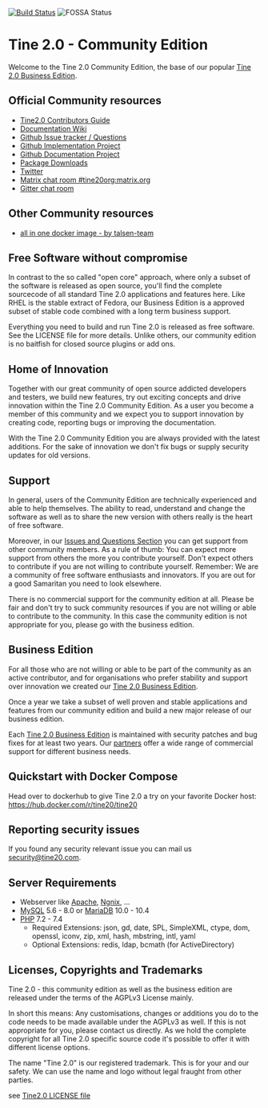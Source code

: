 [![Build Status](https://travis-ci.org/tine20/tine20.svg?branch=master)](https://travis-ci.org/tine20/tine20)
![FOSSA Status](https://app.fossa.io/api/projects/git%2Bgithub.com%2Ftine20%2FTine-2.0-Open-Source-Groupware-and-CRM.svg?type=shield)

# Tine 2.0 - Community Edition

Welcome to the Tine 2.0 Community Edition, the base of our popular [Tine 2.0 Business Edition](https://www.tine20.com/en.html).

## Official Community resources
* [Tine2.0 Contributors Guide](https://github.com/tine20/tine20/blob/master/CONTRIBUTING.md)
* [Documentation Wiki](https://github.com/tine20/tine20/wiki)
* [Github Issue tracker / Questions](https://github.com/tine20/tine20/issues)
* [Github Implementation Project](https://github.com/tine20/tine20/projects/1)
* [Github Documentation Project](https://github.com/tine20/tine20/projects/2)
* [Package Downloads](https://github.com/tine20/tine20/releases)
* [Twitter](https://twitter.com/tine20org)
* [Matrix chat room #tine20org:matrix.org](https://matrix.to/#/!gGPNgDOyMWwSPjFFXa:matrix.org)
* [Gitter chat room](https://gitter.im/tine20/Lobby)

## Other Community resources
* [all in one docker image - by talsen-team](https://github.com/talsen-team/docker-app--tine20)

## Free Software without compromise
In contrast to the so called "open core" approach, where only a subset of the software is released as open source, 
you'll find the complete sourcecode of all standard Tine 2.0 applications and features here. Like RHEL is the stable 
extract of Fedora, our Business Edition is a approved subset of stable code combined with a long term business support.

Everything you need to build and run Tine 2.0 is released as free software. See the LICENSE file for more details. 
Unlike others, our community edition is no baitfish for closed source plugins or add ons.

## Home of Innovation
Together with our great community of open source addicted developers and testers, we build new features, try out
exciting concepts and drive innovation within the Tine 2.0 Community Edition. As a user you become a member of this 
community and we expect you to support innovation by creating code, reporting bugs or improving the documentation.

With the Tine 2.0 Community Edition you are always provided with the latest additions. For the sake of innovation we 
don't fix bugs or supply security updates for old versions.

## Support
In general, users of the Community Edition are technically experienced and able to help themselves. The ability to read,
understand and change the software as well as to share the new version with others really is the heart of free software.

Moreover, in our [Issues and Questions Section](https://github.com/tine20/tine20/issues)
you can get support from other community members. As a rule of thumb: You can expect more support from others the more
you contribute yourself. Don't expect others to contribute if you are not willing to contribute yourself. Remember: We
are a community of free software enthusiasts and innovators. If you are out for a good Samaritan you need to look
elsewhere.

There is no commercial support for the community edition at all. Please be fair and don't try to suck community
resources if you are not willing or able to contribute to the community. In this case the community edition is not 
appropriate for you, please go with the business edition.

## Business Edition
For all those who are not willing or able to be part of the community as an active contributor, and for organisations
who prefer stability and support over innovation we created our [Tine 2.0 Business Edition](http://www.tine20.com).

Once a year we take a subset of well proven and stable applications and features from our community edition and build
a new major release of our business edition.

Each [Tine 2.0 Business Edition](https://www.tine20.com/en.html) is maintained with security patches and bug fixes for at least two 
years. Our [partners](https://www.tine20.com/en/contact.html/) offer a wide range of commercial support for different business needs.

## Quickstart with Docker Compose

Head over to dockerhub to give Tine 2.0 a try on your favorite Docker host:
https://hub.docker.com/r/tine20/tine20

## Reporting security issues
If you found any security relevant issue you can mail us [security@tine20.com](mailto:security@tine20.com).

## Server Requirements
* Webserver like [Apache](https://httpd.apache.org/), [Ngnix](https://www.nginx.com/), …
* [MySQL](http://www.mysql.com/) 5.6 - 8.0 or [MariaDB](https://mariadb.org) 10.0 - 10.4
* [PHP](http://www.php.net/) 7.2 - 7.4
  + Required Extensions: json, gd, date, SPL, SimpleXML, ctype, dom, openssl, iconv, zip, xml, hash, mbstring, intl, yaml
  + Optional Extensions: redis, ldap, bcmath (for ActiveDirectory)

## Licenses, Copyrights and Trademarks 
Tine 2.0 - this community edition as well as the business edition are released under the terms of the AGPLv3 License mainly.

In short this means: Any customisations, changes or additions you do to the code needs to be made available under the 
AGPLv3 as well. If this is not appropriate for you, please contact us directly. As we hold the complete copyright for 
all Tine 2.0 specific source code it's possible to offer it with different license options.

The name "Tine 2.0" is our registered trademark. This is for your and our safety. We can use the name and logo without
legal fraught from other parties.

see [Tine2.0 LICENSE file](https://github.com/tine20/tine20/blob/master/LICENSE.md)
